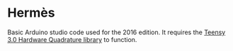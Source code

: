 # Hermès

Basic Arduino studio code used for the 2016 edition.
It requires the [Teensy 3.0 Hardware Quadrature library](https://forum.pjrc.com/threads/26803-Hardware-Quadrature-Code-for-Teensy-3-x) to function.
